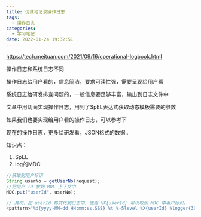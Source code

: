 ```yaml
---
title: 优雅地记录操作日志
tags:
  - 操作日志
categories:
  - 学习笔记
date: 2022-01-24 19:32:51
---
```




https://tech.meituan.com/2021/09/16/operational-logbook.html

操作日志和系统日志不同

操作日志给用户看的，信息简洁，要求可读性强，需要呈现给用户看

系统日志给研发排查问题的，一般信息要足够丰富，输出到日志文件中

文章中用切面实现操作日志，用到了SpEL表达式获取动态模板需要的参数

如果我们也要实现给用户看的操作日志，可以参考下

现在的操作日志，更多给研发看，JSON格式的数据..

知识点：

1. SpEL
2. log的MDC



```java
//获取到用户标识
String userNo = getUserNo(request);
//把用户 ID 放到 MDC 上下文中
MDC.put("userId", userNo);

// 其次，把 userId 格式化到日志中，使用 %X{userId} 可以取到 MDC 中用户标识。
<pattern>"%d{yyyy-MM-dd HH:mm:ss.SSS} %t %-5level %X{userId} %logger{30}.%method:%L - %msg%n"</pattern>
```


